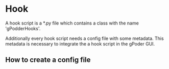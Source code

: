 # Hook

A hook script is a *.py file which contains a class with the name 'gPodderHooks'.

Additionally every hook script needs a config file with some metadata. This metadata is necessary to integrate the a hook script in the gPoder GUI.

## How to create a config file 

